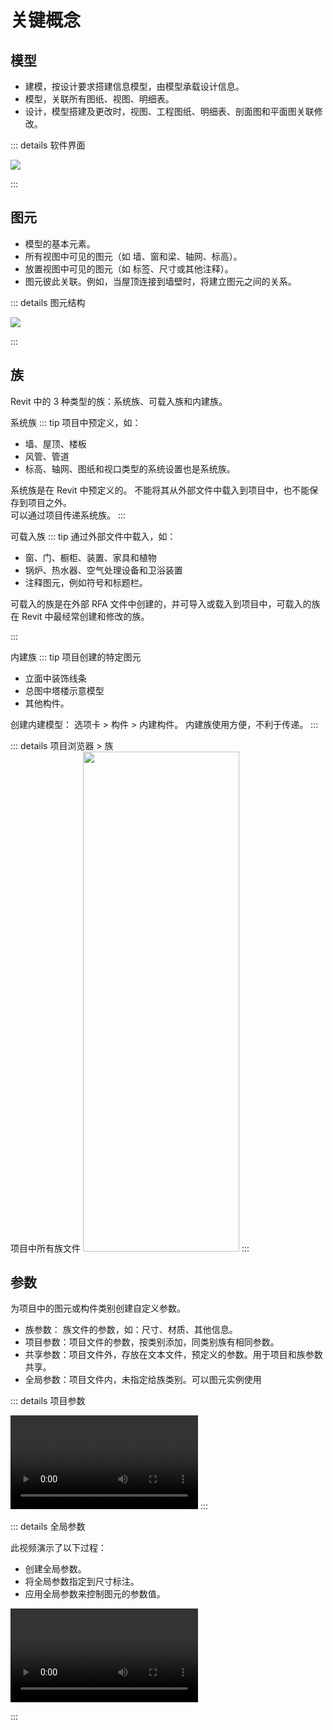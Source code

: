 # 关键概念

## 模型
- 建模，按设计要求搭建信息模型，由模型承载设计信息。
- 模型，关联所有图纸、视图、明细表。
- 设计，模型搭建及更改时，视图、工程图纸、明细表、剖面图和平面图关联修改。

::: details 软件界面

<img  src ="/Modeling.png"/>

::: 


## 图元
- 模型的基本元素。
- 所有视图中可见的图元（如 墙、窗和梁、轴网、标高）。
- 放置视图中可见的图元（如 标签、尺寸或其他注释）。
- 图元彼此关联。例如，当屋顶连接到墙壁时，将建立图元之间的关系。

::: details 图元结构

<img  src ="/Elements.png"/>

::: 

## 族

Revit 中的 3 种类型的族：系统族、可载入族和内建族。

系统族
::: tip 项目中预定义，如：
- 墙、屋顶、楼板
- 风管、管道
- 标高、轴网、图纸和视口类型的系统设置也是系统族。

系统族是在 Revit 中预定义的。 不能将其从外部文件中载入到项目中，也不能保存到项目之外。  
可以通过项目传递系统族。
::: 

可载入族
::: tip 通过外部文件中载入，如：  
- 窗、门、橱柜、装置、家具和植物
- 锅炉、热水器、空气处理设备和卫浴装置
- 注释图元，例如符号和标题栏。

可载入的族是在外部 RFA 文件中创建的，并可导入或载入到项目中，可载入的族在 Revit 中最经常创建和修改的族。

::: 

内建族
::: tip 项目创建的特定图元

- 立面中装饰线条
- 总图中塔楼示意模型
- 其他构件。

 创建内建模型： 选项卡 > 构件 > 内建构件。
 内建族使用方便，不利于传递。
::: 




::: details 项目浏览器 > 族   
项目中所有族文件
<img width = '250' height ='800' src ="/Families.png"/>
::: 


## 参数
 为项目中的图元或构件类别创建自定义参数。
- 族参数：  族文件的参数，如：尺寸、材质、其他信息。
- 项目参数：项目文件的参数，按类别添加，同类别族有相同参数。
- 共享参数：项目文件外，存放在文本文件，预定义的参数。用于项目和族参数共享。
- 全局参数：项目文件内，未指定给族类别。可以图元实例使用


::: details 项目参数

<video src ="https://help.autodesk.com/videos/o5d3ZmczqngYrDc7GVCMlg2ikIIa02AK/video.mp4" controls="controls" > </video>
::: 

::: details 全局参数

此视频演示了以下过程：

- 创建全局参数。
- 将全局参数指定到尺寸标注。
- 应用全局参数来控制图元的参数值。


<video src ="https://help.autodesk.com/videos/ttNm92MzE6-Xf2CiKv3aSYKwk9pvlXGo/video.mp4" controls="controls" > </video>

:::



